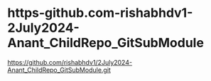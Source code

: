 # https-github.com-rishabhdv1-2July2024-Anant_ChildRepo_GitSubModule
https://github.com/rishabhdv1/2July2024-Anant_ChildRepo_GitSubModule.git
